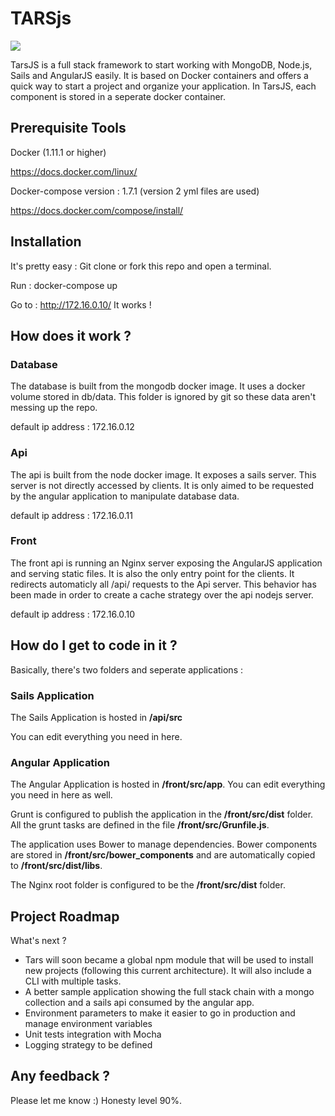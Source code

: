 # TARSjs

![](https://brainstomping.files.wordpress.com/2015/03/2001-monolith-interstellar-tars.jpg)

TarsJS is a full stack framework to start working with MongoDB, Node.js, Sails and AngularJS easily. It is based on Docker containers and offers a quick way to start a project and organize your application. In TarsJS, each component is stored in a seperate docker container.

## Prerequisite Tools

Docker (1.11.1 or higher)

https://docs.docker.com/linux/


Docker-compose version : 1.7.1 (version 2 yml files are used)

https://docs.docker.com/compose/install/

## Installation

It's pretty easy : Git clone or fork this repo and open a terminal.

Run : docker-compose up

Go to : http://172.16.0.10/  It works !

## How does it work ?

### Database

The database is built from the mongodb docker image. It uses a docker volume stored in db/data. This folder is ignored by git so these data aren't messing up the repo.

default ip address : 172.16.0.12

### Api

The api is built from the node docker image. It exposes a sails server. This server is not directly accessed by clients. It is only aimed to be requested by the angular application to manipulate database data.

default ip address : 172.16.0.11

### Front

The front api is running an Nginx server exposing the AngularJS application and serving static files. It is also the only entry point for the clients. It redirects automaticly all /api/ requests to the Api server. This behavior has been made in order to create a cache strategy over the api nodejs server.

default ip address : 172.16.0.10

## How do I get to code in it ?

Basically, there's two folders and seperate applications :

### Sails Application

The Sails Application is hosted in **/api/src**

You can edit everything you need in here.

### Angular Application

The Angular Application is hosted in **/front/src/app**. You can edit everything you need in here as well.

Grunt is configured to publish the application in the **/front/src/dist** folder. All the grunt tasks are defined in the file **/front/src/Grunfile.js**.

The application uses Bower to manage dependencies. Bower components are stored in **/front/src/bower_components** and are automatically copied to **/front/src/dist/libs**.

The Nginx root folder is configured to be the **/front/src/dist** folder.

## Project Roadmap

What's next ?

- Tars will soon became a global npm module that will be used to install new projects (following this current architecture). It will also include a CLI with multiple tasks.
- A better sample application showing the full stack chain with a mongo collection and a sails api consumed by the angular app.
- Environment parameters to make it easier to go in production and manage environment variables
- Unit tests integration with Mocha
- Logging strategy to be defined

## Any feedback ?

Please let me know :) Honesty level 90%.
